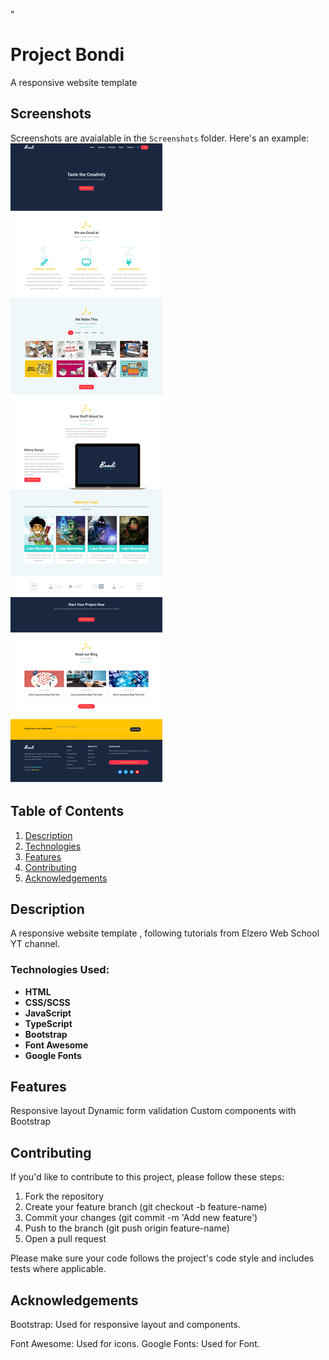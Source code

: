 "

# Project Bondi

A responsive website template

## Screenshots

Screenshots are avaialable in the `Screenshots` folder.
Here's an example:
![Sample Screenshot](Bondi-screenshot1.png)

## Table of Contents

1. [Description](#description)
2. [Technologies](#Technologies)
3. [Features](#features)
4. [Contributing](#contributing)
5. [Acknowledgements](#acknowledgements)

## Description

A responsive website template , following tutorials from Elzero Web School YT channel.

### Technologies Used:

- **HTML**
- **CSS/SCSS**
- **JavaScript**
- **TypeScript**
- **Bootstrap**
- **Font Awesome**
- **Google Fonts**

## Features

Responsive layout
Dynamic form validation
Custom components with Bootstrap

## Contributing

If you'd like to contribute to this project, please follow these steps:

1. Fork the repository
2. Create your feature branch (git checkout -b feature-name)
3. Commit your changes (git commit -m 'Add new feature')
4. Push to the branch (git push origin feature-name)
5. Open a pull request

Please make sure your code follows the project's code style and includes tests where applicable.

## Acknowledgements

Bootstrap: Used for responsive layout and components.

Font Awesome: Used for icons.
Google Fonts: Used for Font.
